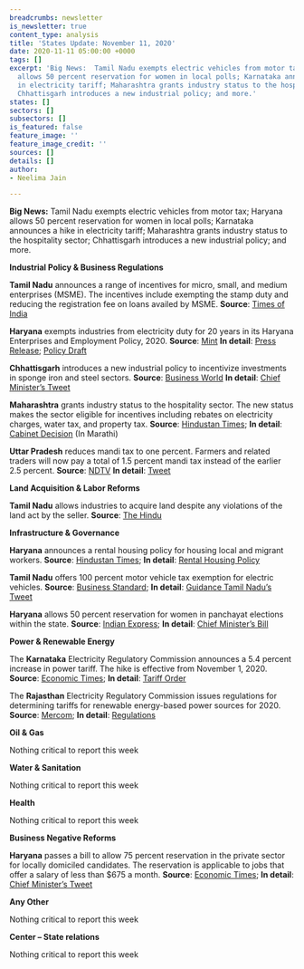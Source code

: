 ```yaml
---
breadcrumbs: newsletter
is_newsletter: true
content_type: analysis
title: 'States Update: November 11, 2020'
date: 2020-11-11 05:00:00 +0000
tags: []
excerpt: 'Big News:  Tamil Nadu exempts electric vehicles from motor tax; Haryana
  allows 50 percent reservation for women in local polls; Karnataka announces a hike
  in electricity tariff; Maharashtra grants industry status to the hospitality sector;
  Chhattisgarh introduces a new industrial policy; and more.'
states: []
sectors: []
subsectors: []
is_featured: false
feature_image: ''
feature_image_credit: ''
sources: []
details: []
author:
- Neelima Jain

---
```

**Big News:** Tamil Nadu exempts electric vehicles from motor tax; Haryana allows 50 percent reservation for women in local polls; Karnataka announces a hike in electricity tariff; Maharashtra grants industry status to the hospitality sector; Chhattisgarh introduces a new industrial policy; and more.

**Industrial Policy & Business Regulations**

**Tamil Nadu** announces a range of incentives for micro, small, and medium enterprises (MSME). The incentives include exempting the stamp duty and reducing the registration fee on loans availed by MSME. **Source**: [Times of India](https://timesofindia.indiatimes.com/city/chennai/tamil-nadu-announces-stamp-duty-and-registration-fee-relaxations-for-msmes/articleshow/79065094.cms)

**Haryana** exempts industries from electricity duty for 20 years in its Haryana Enterprises and Employment Policy, 2020. **Source**: [Mint](https://www.livemint.com/news/india/haryana-govt-decides-to-give-exemption-in-electricity-duty-for-20-years-11604451229172.html) **In detail**: [Press Release](https://prharyana.gov.in/en/haryana-deputy-chief-minister-mr-dushyant-chautala-said-that-the-state-government-has-decided-to-0); [Policy Draft](https://investharyana.in/content/pdfs/Draft%20EPP%202020.pdf)

**Chhattisgarh** introduces a new industrial policy to incentivize investments in sponge iron and steel sectors. **Source**: [Business World](http://www.businessworld.in/article/Chhattisgarh-introduces-new-industrial-policy-for-investment-in-sponge-iron-steel-sector-/04-11-2020-339289/) **In detail**: [Chief Minister’s Tweet](https://twitter.com/ChhattisgarhCMO/status/1323930091848544257?s=20)

**Maharashtra** grants industry status to the hospitality sector. The new status makes the sector eligible for incentives including rebates on electricity charges, water tax, and property tax. **Source**: [Hindustan Times](https://www.hindustantimes.com/mumbai-news/maharashtra-awards-industry-status-to-hospitality-sector/story-Y6Wo4WCgYkRzqs4hEPhUuJ.html); **In detail**: [Cabinet Decision](https://www.maharashtra.gov.in/Site/upload/CabinetDecision/English/05-11-2020%20Cabinet%20Decision%20(Meeting%20No.43).pdf) (In Marathi)

**Uttar Pradesh** reduces mandi tax to one percent. Farmers and related traders will now pay a total of 1.5 percent mandi tax instead of the earlier 2.5 percent. **Source**: [NDTV](https://www.ndtv.com/india-news/uttar-pradesh-reduces-mandi-tax-to-one-per-cent-says-official-2321368) **In detail**: [Tweet](https://twitter.com/UPGovt/status/1325007248465170438?s=20)

**Land Acquisition & Labor Reforms**

**Tamil Nadu** allows industries to acquire land despite any violations of the land act by the seller. **Source**: [The Hindu](https://www.thehindu.com/news/national/tamil-nadu/industrial-units-can-now-buy-land-irrespective-of-violation-by-seller/article32999666.ece)

**Infrastructure & Governance**

**Haryana** announces a rental housing policy for housing local and migrant workers. **Source**: [Hindustan Times](https://www.hindustantimes.com/gurugram/haryana-government-drafts-policy-for-affordable-rental-housing-projects/story-4r1YxMbOiztuv7AoFTOPSJ.html); **In detail**: [Rental Housing Policy](https://tcpharyana.gov.in/public_notice/Public%20Notice-%20Affordable%20rental%20housing.pdf)

**Tamil Nadu** offers 100 percent motor vehicle tax exemption for electric vehicles. **Source**: [Business Standard](https://www.business-standard.com/article/economy-policy/tamil-nadu-grants-100-vehicle-tax-waiver-to-evs-plans-dedicated-park-120110201467_1.html); **In detail**: [Guidance Tamil Nadu’s Tweet](https://twitter.com/Guidance_TN/status/1323249301456187392?s=20)

**Haryana** allows 50 percent reservation for women in panchayat elections within the state. **Source**: [Indian Express](https://indianexpress.com/article/cities/chandigarh/women-get-50-participation-in-panchayat-elections-in-haryana-6985314/); **In detail**: [Chief Minister’s Bill](https://twitter.com/mlkhattar/status/1324772625587920896?s=20)

**Power & Renewable Energy**

The **Karnataka** Electricity Regulatory Commission announces a 5.4 percent increase in power tariff. The hike is effective from November 1, 2020. **Source**: [Economic Times](https://energy.economictimes.indiatimes.com/news/power/karnataka-government-hikes-power-tariff-by-5-4-per-cent-from-november-1/79052949); **In detail**: [Tariff Order](https://karunadu.karnataka.gov.in/kerc/Tariff%20Order%202020/Orders/Press%20Note/English_Press_Note_2020_Ver_5.pdf)

The **Rajasthan** Electricity Regulatory Commission issues regulations for determining tariffs for renewable energy-based power sources for 2020. **Source**: [Mercom](https://mercomindia.com/no-transmission-charges-solar-projects/); **In detail**: [Regulations](https://mercomindia.com/no-transmission-charges-solar-projects/)

**Oil & Gas**

Nothing critical to report this week

**Water & Sanitation**

Nothing critical to report this week

**Health**

Nothing critical to report this week

**Business Negative Reforms**

**Haryana** passes a bill to allow 75 percent reservation in the private sector for locally domiciled candidates. The reservation is applicable to jobs that offer a salary of less than $675 a month. **Source**: [Economic Times](https://economictimes.indiatimes.com/news/politics-and-nation/haryanvis-first-state-assembly-passes-bill-on-75-job-quota-in-private-sector-for-local-people/articleshow/79075076.cms); **In detail**: [Chief Minister’s Tweet](https://twitter.com/mlkhattar/status/1325010292061822977?s=20)

**Any Other**

Nothing critical to report this week

**Center – State relations**

Nothing critical to report this week
